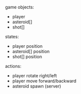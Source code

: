 game objects:

- player
- asteroid[]
- shot[]

states:

- player position
- asteroid[] position
- shot[] position

actions:

- player rotate right/left
- player move forward/backward
- asteroid spawn (server)
